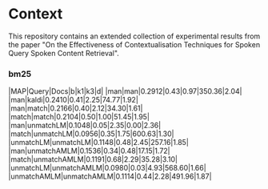 # Context

This repository contains an extended collection of experimental results from the paper "On the Effectiveness of Contextualisation Techniques for Spoken Query Spoken Content Retrieval".

### bm25
|MAP|Query|Docs|b|k1|k3|d|
|man|man|0.2912|0.43|0.97|350.36|2.04|
|man|kaldi|0.2410|0.41|2.25|74.77|1.92|
|man|match|0.2166|0.40|2.12|34.30|1.61|
|match|match|0.2104|0.50|1.00|51.45|1.95|
|man|unmatchLM|0.1048|0.05|2.35|0.00|2.36|
|match|unmatchLM|0.0956|0.35|1.75|600.63|1.30|
|unmatchLM|unmatchLM|0.1148|0.48|2.45|257.16|1.85|
|man|unmatchAMLM|0.1536|0.34|0.48|17.15|1.72|
|match|unmatchAMLM|0.1191|0.68|2.29|35.28|3.10|
|unmatchLM|unmatchAMLM|0.0980|0.03|4.93|568.60|1.66|
|unmatchAMLM|unmatchAMLM|0.1114|0.44|2.28|491.96|1.87|
